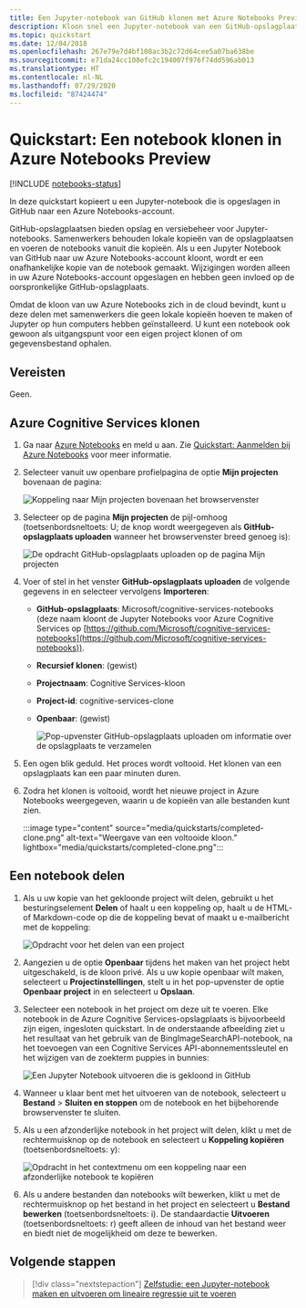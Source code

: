 ```yaml
---
title: Een Jupyter-notebook van GitHub klonen met Azure Notebooks Preview
description: Kloon snel een Jupyter-notebook van een GitHub-opslagplaats en voer deze uit in uw Azure Notebooks-account.
ms.topic: quickstart
ms.date: 12/04/2018
ms.openlocfilehash: 267e79e7d4bf108ac3b2c72d64cee5a07ba638be
ms.sourcegitcommit: e71da24cc108efc2c194007f976f74dd596ab013
ms.translationtype: HT
ms.contentlocale: nl-NL
ms.lasthandoff: 07/29/2020
ms.locfileid: "87424474"
---
```

# <a name="quickstart-clone-a-notebook-in-azure-notebooks-preview"></a>Quickstart: Een notebook klonen in Azure Notebooks Preview

[!INCLUDE [notebooks-status](../../includes/notebooks-status.md)]

In deze quickstart kopieert u een Jupyter-notebook die is opgeslagen in GitHub naar een Azure Notebooks-account. 

GitHub-opslagplaatsen bieden opslag en versiebeheer voor Jupyter-notebooks. Samenwerkers behouden lokale kopieën van de opslagplaatsen en voeren de notebooks vanuit die kopieën. Als u een Jupyter Notebook van GitHub naar uw Azure Notebooks-account kloont, wordt er een onafhankelijke kopie van de notebook gemaakt. Wijzigingen worden alleen in uw Azure Notebooks-account opgeslagen en hebben geen invloed op de oorspronkelijke GitHub-opslagplaats. 

Omdat de kloon van uw Azure Notebooks zich in de cloud bevindt, kunt u deze delen met samenwerkers die geen lokale kopieën hoeven te maken of Jupyter op hun computers hebben geïnstalleerd. U kunt een notebook ook gewoon als uitgangspunt voor een eigen project klonen of om gegevensbestand ophalen. 

## <a name="prerequisites"></a>Vereisten
Geen.

## <a name="clone-azure-cognitive-services-notebooks"></a>Azure Cognitive Services klonen

1. Ga naar [Azure Notebooks](https://notebooks.azure.com) en meld u aan. Zie [Quickstart: Aanmelden bij Azure Notebooks](quickstart-sign-in-azure-notebooks.md) voor meer informatie.

1. Selecteer vanuit uw openbare profielpagina de optie **Mijn projecten** bovenaan de pagina:

    ![Koppeling naar Mijn projecten bovenaan het browservenster](media/quickstarts/my-projects-link.png)

1. Selecteer op de pagina **Mijn projecten** de pijl-omhoog (toetsenbordsneltoets: U; de knop wordt weergegeven als **GitHub-opslagplaats uploaden** wanneer het browservenster breed genoeg is):

    ![De opdracht GitHub-opslagplaats uploaden op de pagina Mijn projecten](media/quickstarts/upload-github-repo-command.png)

1. Voer of stel in het venster **GitHub-opslagplaats uploaden** de volgende gegevens in en selecteer vervolgens **Importeren**:

   - **GitHub-opslagplaats**: Microsoft/cognitive-services-notebooks (deze naam kloont de Jupyter Notebooks voor Azure Cognitive Services op [https://github.com/Microsoft/cognitive-services-notebooks](https://github.com/Microsoft/cognitive-services-notebooks)).
   - **Recursief klonen**: (gewist)
   - **Projectnaam**: Cognitive Services-kloon
   - **Project-id**: cognitive-services-clone
   - **Openbaar**: (gewist)

     ![Pop-upvenster GitHub-opslagplaats uploaden om informatie over de opslagplaats te verzamelen](media/quickstarts/upload-github-repo-popup.png)

1. Een ogen blik geduld. Het proces wordt voltooid. Het klonen van een opslagplaats kan een paar minuten duren.

1. Zodra het klonen is voltooid, wordt het nieuwe project in Azure Notebooks weergegeven, waarin u de kopieën van alle bestanden kunt zien.

    :::image type="content" source="media/quickstarts/completed-clone.png" alt-text="Weergave van een voltooide kloon." lightbox="media/quickstarts/completed-clone.png":::

## <a name="share-a-notebook"></a>Een notebook delen

1. Als u uw kopie van het gekloonde project wilt delen, gebruikt u het besturingselement **Delen** of haalt u een koppeling op, haalt u de HTML- of Markdown-code op die de koppeling bevat of maakt u e-mailbericht met de koppeling:

    ![Opdracht voor het delen van een project](media/quickstarts/share-project-command.png)

1. Aangezien u de optie **Openbaar** tijdens het maken van het project hebt uitgeschakeld, is de kloon privé. Als u uw kopie openbaar wilt maken, selecteert u **Projectinstellingen**, stelt u in het pop-upvenster de optie **Openbaar project** in en selecteert u **Opslaan**.

1. Selecteer een notebook in het project om deze uit te voeren. Elke notebook in de Azure Cognitive Services-opslagplaats is bijvoorbeeld zijn eigen, ingesloten quickstart. In de onderstaande afbeelding ziet u het resultaat van het gebruik van de BingImageSearchAPI-notebook, na het toevoegen van een Cognitive Services API-abonnementssleutel en het wijzigen van de zoekterm puppies in bunnies:

    ![Een Jupyter Notebook uitvoeren die is gekloond in GitHub](media/quickstarts/clone-notebook-result.png)

1. Wanneer u klaar bent met het uitvoeren van de notebook, selecteert u **Bestand** > **Sluiten en stoppen** om de notebook en het bijbehorende browservenster te sluiten.

1. Als u een afzonderlijke notebook in het project wilt delen, klikt u met de rechtermuisknop op de notebook en selecteert u **Koppeling kopiëren** (toetsenbordsneltoets: y):

    ![Opdracht in het contextmenu om een koppeling naar een afzonderlijke notebook te kopiëren](media/quickstarts/copy-link-to-individual-notebook.png)

1. Als u andere bestanden dan notebooks wilt bewerken, klikt u met de rechtermuisknop op het bestand in het project en selecteert u **Bestand bewerken** (toetsenbordsneltoets: i). De standaardactie **Uitvoeren** (toetsenbordsneltoets: r) geeft alleen de inhoud van het bestand weer en biedt niet de mogelijkheid om deze te bewerken.

## <a name="next-steps"></a>Volgende stappen

> [!div class="nextstepaction"]
> [Zelfstudie: een Jupyter-notebook maken en uitvoeren om lineaire regressie uit te voeren](tutorial-create-run-jupyter-notebook.md)
